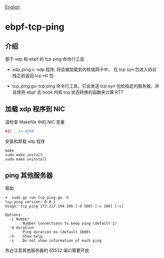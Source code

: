 [English](./README.md)

# ebpf-tcp-ping

## 介绍

基于 xdp 和 ebpf 的 tcp ping 命令行工具

- xdp_ping.c: xdp 程序, 将会被加载到内核或网卡中， 在 tcp syn 包进入协议栈之前返回 tcp rst 包

- tcp_ping.go: tcp ping 命令行工具，它会发送 tcp syn 包给指定的服务器，并且使用 ebpf 去 hook 内核 tcp 状态转换的函数来计算 RTT

## 加载 xdp 程序到 NIC

请检查 Makefile 中的 NIC 变量
```Makefile
NIC   ?= eth0
```

安装和卸载 xdp 程序
```
make
sudo make install
sudo make uninstall
```

## ping 其他服务器

帮助

```
➜  sudo go run tcp_ping.go -h
tcp_ping version: 0.0.1
Usage: tcp_ping 172.217.194.106 [-d 500] [-c 100] [-s]

Options:
  -c Number
    	Number connections to keep ping (default 1)
  -d duration
    	Ping duration ms (default 1000)
  -h	Show help
  -s	Do not show information of each ping
```

务必注意其他服务器的 65532 端口需要开放
